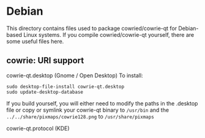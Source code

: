 
Debian
====================
This directory contains files used to package cowried/cowrie-qt
for Debian-based Linux systems. If you compile cowried/cowrie-qt yourself, there are some useful files here.

## cowrie: URI support ##


cowrie-qt.desktop  (Gnome / Open Desktop)
To install:

	sudo desktop-file-install cowrie-qt.desktop
	sudo update-desktop-database

If you build yourself, you will either need to modify the paths in
the .desktop file or copy or symlink your cowrie-qt binary to `/usr/bin`
and the `../../share/pixmaps/cowrie128.png` to `/usr/share/pixmaps`

cowrie-qt.protocol (KDE)

